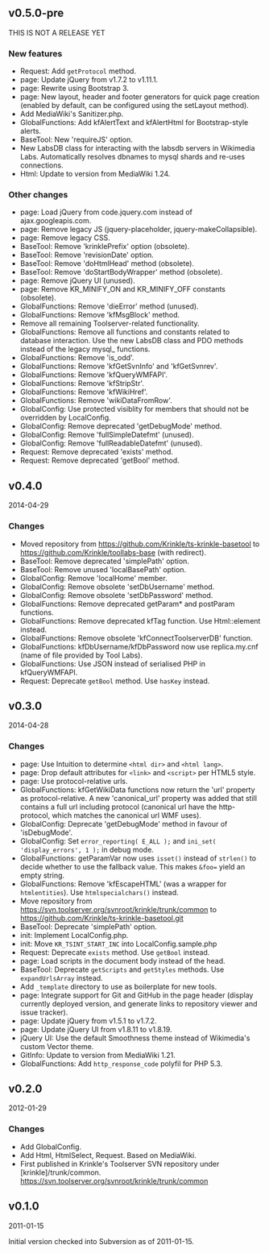 ## v0.5.0-pre
THIS IS NOT A RELEASE YET

### New features
* Request: Add `getProtocol` method.
* page: Update jQuery from v1.7.2 to v1.11.1.
* page: Rewrite using Bootstrap 3.
* page: New layout, header and footer generators for quick page creation
  (enabled by default, can be configured using the setLayout method).
* Add MediaWiki's Sanitizer.php.
* GlobalFunctions: Add kfAlertText and kfAlertHtml for Bootstrap-style alerts.
* BaseTool: New 'requireJS' option.
* New LabsDB class for interacting with the labsdb servers in Wikimedia Labs.
  Automatically resolves dbnames to mysql shards and re-uses connections.
* Html: Update to version from MediaWiki 1.24.

### Other changes
* page: Load jQuery from code.jquery.com instead of ajax.googleapis.com.
* page: Remove legacy JS (jquery-placeholder, jquery-makeCollapsible).
* page: Remove legacy CSS.
* BaseTool: Remove 'krinklePrefix' option (obsolete).
* BaseTool: Remove 'revisionDate' option.
* BaseTool: Remove 'doHtmlHead' method (obsolete).
* BaseTool: Remove 'doStartBodyWrapper' method (obsolete).
* page: Remove jQuery UI (unused).
* page: Remove KR_MINIFY_ON and KR_MINIFY_OFF constants (obsolete).
* GlobalFunctions: Remove 'dieError' method (unused).
* GlobalFunctions: Remove 'kfMsgBlock' method.
* Remove all remaining Toolserver-related functionality.
* GlobalFunctions: Remove all functions and constants related to database
  interaction. Use the new LabsDB class and PDO methods instead of the legacy
  mysql_ functions.
* GlobalFunctions: Remove 'is_odd'.
* GlobalFunctions: Remove 'kfGetSvnInfo' and 'kfGetSvnrev'.
* GlobalFunctions: Remove 'kfQueryWMFAPI'.
* GlobalFunctions: Remove 'kfStripStr'.
* GlobalFunctions: Remove 'kfWikiHref'.
* GlobalFunctions: Remove 'wikiDataFromRow'.
* GlobalConfig: Use protected visiblity for members that should not be overridden by LocalConfig.
* GlobalConfig: Remove deprecated 'getDebugMode' method.
* GlobalConfig: Remove 'fullSimpleDatefmt' (unused).
* GlobalConfig: Remove 'fullReadableDatefmt' (unused).
* Request: Remove deprecated 'exists' method.
* Request: Remove deprecated 'getBool' method.

## v0.4.0
2014-04-29

### Changes
* Moved repository from https://github.com/Krinkle/ts-krinkle-basetool
  to https://github.com/Krinkle/toollabs-base (with redirect).
* BaseTool: Remove deprecated 'simplePath' option.
* BaseTool: Remove unused 'localBasePath' option.
* GlobalConfig: Remove 'localHome' member.
* GlobalConfig: Remove obsolete 'setDbUsername' method.
* GlobalConfig: Remove obsolete 'setDbPassword' method.
* GlobalFunctions: Remove deprecated getParam* and postParam functions.
* GlobalFunctions: Remove deprecated kfTag function. Use Html::element instead.
* GlobalFunctions: Remove obsolete 'kfConnectToolserverDB' function.
* GlobalFunctions: kfDbUsername/kfDbPassword now use replica.my.cnf (name of file provided by Tool Labs).
* GlobalFunctions: Use JSON instead of serialised PHP in kfQueryWMFAPI.
* Request: Deprecate `getBool` method. Use `hasKey` instead.

## v0.3.0
2014-04-28

### Changes
* page: Use Intuition to determine `<html dir>` and `<html lang>`.
* page: Drop default attributes for `<link>` and `<script>` per HTML5 style.
* page: Use protocol-relative urls.
* GlobalFunctions: kfGetWikiData functions now return the 'url' property as protocol-relative.
  A new 'canonical_url' property was added that still contains a full url including protocol
  (canonical url have the http-protocol, which matches the canonical url WMF uses).
* GlobalConfig: Deprecate 'getDebugMode' method in favour of 'isDebugMode'.
* GlobalConfig: Set `error_reporting( E_ALL );` and `ini_set( 'display_errors', 1 );` in debug mode.
* GlobalFunctions: getParamVar now uses `isset()` instead of `strlen()` to decide whether to use
  the fallback value. This makes `&foo=` yield an empty string.
* GlobalFunctions: Remove 'kfEscapeHTML' (was a wrapper for `htmlentities`). Use
  `htmlspecialchars()` instead.
* Move repository from https://svn.toolserver.org/svnroot/krinkle/trunk/common
  to https://github.com/Krinkle/ts-krinkle-basetool.git
* BaseTool: Deprecate 'simplePath' option.
* init: Implement LocalConfig.php.
* init: Move `KR_TSINT_START_INC` into LocalConfig.sample.php
* Request: Deprecate `exists` method. Use `getBool` instead.
* page: Load scripts in the document body instead of the head.
* BaseTool: Deprecate `getScripts` and `getStyles` methods. Use `expandUrlsArray` instead.
* Add `_template` directory to use as boilerplate for new tools.
* page: Integrate support for Git and GitHub in the page header (display currently deployed version,
  and generate links to repository viewer and issue tracker).
* page: Update jQuery from v1.5.1 to v1.7.2.
* page: Update jQuery UI from v1.8.11 to v1.8.19.
* jQuery UI: Use the default Smoothness theme instead of Wikimedia's custom Vector theme.
* GitInfo: Update to version from MediaWiki 1.21.
* GlobalFunctions: Add `http_response_code` polyfil for PHP 5.3.

## v0.2.0
2012-01-29

### Changes
* Add GlobalConfig.
* Add Html, HtmlSelect, Request. Based on MediaWiki.
* First published in Krinkle's Toolserver SVN repository under [krinkle]/trunk/common.
  https://svn.toolserver.org/svnroot/krinkle/trunk/common

## v0.1.0
2011-01-15

Initial version checked into Subversion as of 2011-01-15.
